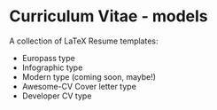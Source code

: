 Curriculum Vitae - models
=========================

A collection of LaTeX Resume templates:
- Europass type
- Infographic type
- Modern type (coming soon, maybe!)
- Awesome-CV Cover letter type
- Developer CV type

